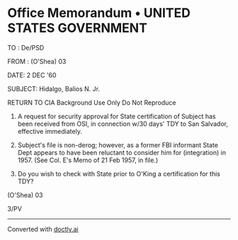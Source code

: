 # Office Memorandum • UNITED STATES GOVERNMENT

TO : De/PSD

FROM : (O'Shea) 03

DATE: 2 DEC '60

SUBJECT: Hidalgo, Balios N. Jr.

RETURN TO CIA
Background Use Only
Do Not Reproduce

1. A request for security approval for State
   certification of Subject has been received from
   OSI, in connection w/30 days' TDY to
   San Salvador, effective immediately.

2. Subject's file is non-derog; however,
   as a former FBI informant State Dept
   appears to have been reluctant to
   consider him for (integration) in 1957. (See
   Col. E's Memo of 21 Feb 1957, in file.)

3. Do you wish to check with State
   prior to O'King a certification for this
   TDY?

(O'Shea) 03

3/PV


---
Converted with [doctly.ai](https://doctly.ai)